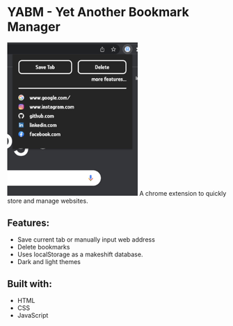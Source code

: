 # YABM - Yet Another Bookmark Manager
<img src="yabm-screenshot.png" width=300 alt="YABM screenshot">
A chrome extension to quickly store and manage websites.

## Features:
- Save current tab or manually input web address
- Delete bookmarks
- Uses localStorage as a makeshift database.
- Dark and light themes

## Built with:
- HTML
- CSS
- JavaScript
